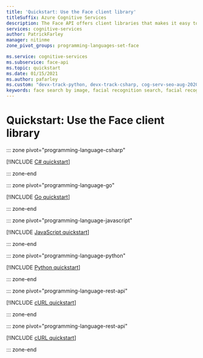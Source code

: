 ```yaml
---
title: 'Quickstart: Use the Face client library'
titleSuffix: Azure Cognitive Services
description: The Face API offers client libraries that makes it easy to detect, find similar, identify, verify and more.
services: cognitive-services
author: PatrickFarley
manager: nitinme
zone_pivot_groups: programming-languages-set-face

ms.service: cognitive-services
ms.subservice: face-api
ms.topic: quickstart
ms.date: 01/15/2021
ms.author: pafarley
ms.custom: "devx-track-python, devx-track-csharp, cog-serv-seo-aug-2020"
keywords: face search by image, facial recognition search, facial recognition, face recognition app
---
```


# Quickstart: Use the Face client library

::: zone pivot="programming-language-csharp"

[!INCLUDE [C# quickstart](../includes/quickstarts/csharp-sdk.md)]

::: zone-end

::: zone pivot="programming-language-go"

[!INCLUDE [Go quickstart](../includes/quickstarts/go-sdk.md)]

::: zone-end

::: zone pivot="programming-language-javascript"

[!INCLUDE [JavaScript quickstart](../includes/quickstarts/javascript-sdk.md)]

::: zone-end

::: zone pivot="programming-language-python"

[!INCLUDE [Python quickstart](../includes/quickstarts/python-sdk.md)]

::: zone-end

::: zone pivot="programming-language-rest-api"

[!INCLUDE [cURL quickstart](../includes/quickstarts/rest-api.md)]

::: zone-end

::: zone pivot="programming-language-rest-api"

[!INCLUDE [cURL quickstart](../includes/quickstarts/rest-api.md)]

::: zone-end
